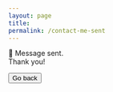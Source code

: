 ```yaml
---
layout: page
title:
permalink: /contact-me-sent
---
```


&#x1F4E8; Message sent.<br>
Thank you!

<button type="button" onclick="javascript:history.back()">Go back</button>
